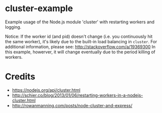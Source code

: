 # cluster-example
Example usage of the Node.js module 'cluster' with restarting workers and logging.

Notice: If the worker id (and pid) doesn't change (i.e. you continuously hit the same worker), it's likely due to the built-in load balancing in `cluster`. For additional information, please see: http://stackoverflow.com/a/19369300
In this example, howerver, it will change eventually due to the period killing of workers.

# Credits

* https://nodejs.org/api/cluster.html
* http://schier.co/blog/2013/01/06/restarting-workers-in-a-nodejs-cluster.html
* http://rowanmanning.com/posts/node-cluster-and-express/
